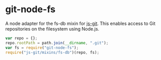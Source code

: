 git-node-fs
===========

A node adapter for the fs-db mixin for [js-git].
This enables access to Git repositories on the filesystem using Node.js.

```js
var repo = {};
repo.rootPath = path.join(__dirname, ".git");
var fs = require("git-node-fs");
require("js-git/mixins/fs-db")(repo, fs);
```

[js-git]: https://github.com/creationix/js-git

